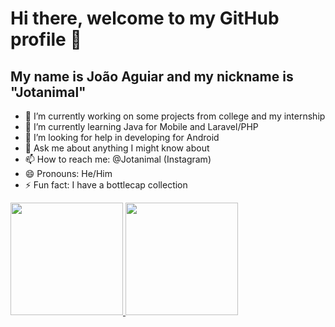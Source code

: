 # Hi there, welcome to my GitHub profile 👋

## My name is João Aguiar and my nickname is "Jotanimal"

- 🔭 I’m currently working on some projects from college and my internship
- 🌱 I’m currently learning Java for Mobile and Laravel/PHP
- 🤔 I’m looking for help in developing for Android
- 💬 Ask me about anything I might know about
- 📫 How to reach me: @Jotanimal (Instagram)
- 😄 Pronouns: He/Him
- ⚡ Fun fact: I have a bottlecap collection <img loading="lazy" src="https://cdn3.emoji.gg/emojis/3611_fallout_nuka_cola.png" width="15" height="15"/>

<div>
<a href="https://github.com/Jotanimal">
<img loading="lazy" height="180em" src="https://github-readme-stats.vercel.app/api/top-langs/?username=Jotanimal&layout=compact&langs_count=7&theme=dracula"/>
<img loading="lazy" height="180em" src="https://github-readme-stats.vercel.app/api?username=Jotanimal&show_icons=true&theme=dracula&include_all_commits=true&count_private=true"/>
</div>
